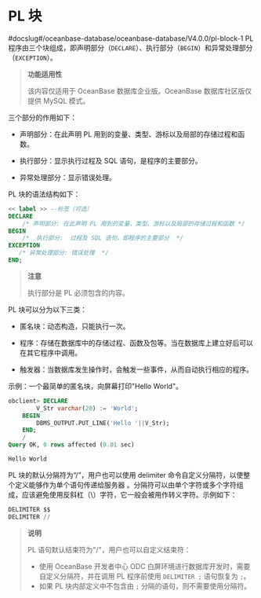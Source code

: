 PL 块 
=========================
#docslug#/oceanbase-database/oceanbase-database/V4.0.0/pl-block-1
PL 程序由三个块组成，即声明部分（`DECLARE`）、执行部分（`BEGIN`）和异常处理部分（`EXCEPTION`）。


>**功能适用性**
>
>该内容仅适用于 OceanBase 数据库企业版。OceanBase 数据库社区版仅提供 MySQL 模式。

三个部分的作用如下：

* 声明部分：在此声明 PL 用到的变量、类型、游标以及局部的存储过程和函数。

  

* 执行部分：显示执行过程及 SQL 语句，是程序的主要部分。

  

* 异常处理部分：显示错误处理。

  




PL 块的语法结构如下：

```sql
<< label >> --标签（可选）
DECLARE  
    /* 声明部分: 在此声明 PL 用到的变量、类型、游标以及局部的存储过程和函数 */
BEGIN
    /*  执行部分:  过程及 SQL 语句，即程序的主要部分  */
EXCEPTION
   /* 异常处理部分: 错误处理  */
END;
```


>**注意**
>
>执行部分是 PL 必须包含的内容。

PL 块可以分为以下三类：

* 匿名块：动态构造，只能执行一次。

  

* 程序：存储在数据库中的存储过程、函数及包等。当在数据库上建立好后可以在其它程序中调用。

  

* 触发器：当数据库发生操作时，会触发一些事件，从而自动执行相应的程序。

  




示例：一个最简单的匿名块，向屏幕打印"Hello World"。

```sql
obclient> DECLARE  
        V_Str varchar(20) := 'World';
    BEGIN
        DBMS_OUTPUT.PUT_LINE('Hello '||V_Str);
    END;
    /
Query OK, 0 rows affected (0.01 sec)

Hello World
```


PL 块的默认分隔符为“/”，用户也可以使用 delimiter 命令自定义分隔符，以使整个定义能够作为单个语句传递给服务器 。分隔符可以由单个字符或多个字符组成，应该避免使用反斜杠（\）字符，它一般会被用作转义字符。示例如下：

```sql
DELIMITER $$
DELIMITER //
```

>**说明**
>
>PL 语句默认结束符为"/"，用户也可以自定义结束符：
>* 使用 OceanBase 开发者中心 ODC 白屏环境进行数据库开发时，需要自定义分隔符，并在调用 PL 程序前使用 `DELIMITER ;`  语句恢复为 `;`。
>* 如果 PL 块内部定义中不包含由 `;` 分隔的语句，则不需要使用分隔符。


